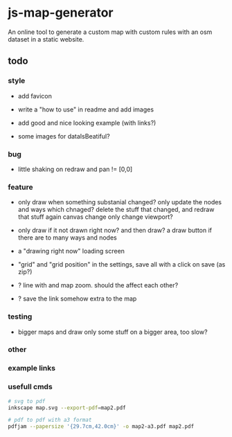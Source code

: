 # js-map-generator

An online tool to generate a custom map with custom rules with an osm dataset in a static website.

## todo

### style

- add favicon

- write a "how to use" in readme and add images

- add good and nice looking example (with links?)

- some images for dataIsBeatiful?

### bug

- little shaking on redraw and pan != [0,0]

### feature

- only draw when something substanial changed?
  only update the nodes and ways which chnaged?
  delete the stuff that changed, and redraw that stuff again
  canvas change only change viewport?

- only draw if it not drawn right now? and then draw? a draw button if there are to many ways and nodes

- a "drawing right now" loading screen

- "grid" and "grid position" in the settings, save all with a click on save (as zip?)

- ? line with and map zoom. should the affect each other?

- ? save the link somehow extra to the map

### testing

- bigger maps and draw only some stuff on a bigger area, too slow?

### other

[//]: # (links: https://geoffboeing.com/2017/03/urban-form-figure-ground/)

### example links

### usefull cmds

```bash
# svg to pdf
inkscape map.svg --export-pdf=map2.pdf

# pdf to pdf with a3 format
pdfjam --papersize '{29.7cm,42.0cm}' -o map2-a3.pdf map2.pdf
```
